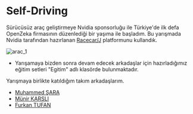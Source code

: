 # Self-Driving

Sürücüsüz araç geliştirmeye Nvidia sponsorluğu ile Türkiye'de ilk defa OpenZeka firmasının düzenlediği bir yaşıma ile başladım. Bu yarışmada Nvidia tarafından hazırlanan [Racecar/J](https://developer.nvidia.com/embedded/community/reference-platforms/racecar-j) platformunu kullandık.

![arac_1](https://github.com/satilmisyusuf/Self-Driving/blob/master/images/arac_1.jpg)


- Yarışamaya bizden sonra devam edecek arkadaşlar için hazırladığımız eğitim setleri "Egitim" adlı klasörde bulunmaktadır.


Yarışmaya birlikte katıldığım takım arkadaşlarım.
- [Muhammed ŞARA](https://github.com/muhammedsara)
- [Münir KARSLI](https://github.com/munirKarsli)
- [Furkan TUFAN]()
